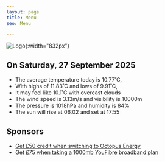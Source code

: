 ```yaml
---
layout: page
title: Menu
seo: Menu

---
```


![Logo](/images/logo.jpg){:width="832px"}

<!-- weather_marker starts -->
## On Saturday, 27 September 2025

- The average temperature today is 10.77˚C,
- With highs of 11.83˚C and lows of 9.91˚C,
- It may feel like 10.1˚C with overcast clouds
- The wind speed is 3.13m/s and visibility is 10000m
- The pressure is 1018hPa and humidity is 84%
- The sun will rise at 06:02 and set at 17:55

<!-- weather_marker ends -->

## Sponsors

- [Get £50 credit when switching to Octopus Energy](https://bit.ly/3oD1nnS)
- [Get £75 when taking a 1000mb YouFibre broadband plan](https://aklam.io/91zWhU?)
